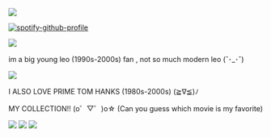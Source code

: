 ![](https://komarev.com/ghpvc/?username=your-github-username&abbreviated=true)

[![spotify-github-profile](https://spotify-github-profile.kittinanx.com/api/view?uid=wawr7uc2p4tz3bz7gesudnppv&cover_image=true&theme=natemoo-re&show_offline=false&background_color=121212&interchange=false&bar_color=6a8cb9&bar_color_cover=false)](https://github.com/kittinan/spotify-github-profile)

![](https://i.postimg.cc/LsrRwbpb/tumblr-pmxahp-Vmg91u675kj-1280.jpg)



im a big young leo (1990s-2000s) fan , not so much modern leo (˘･_･˘)


![](https://i.postimg.cc/cHFQmwYT/sub-buzz-22410-1477497728-2.jpg)

I ALSO LOVE PRIME TOM HANKS (1980s-2000s) (≧∇≦)ﾉ

MY COLLECTION!! (o゜▽゜)o☆ (Can you guess which movie is my favorite)

![](https://i.postimg.cc/SK8xGM28/IMG-0388.jpg)
![](https://i.postimg.cc/ydQtgf1T/IMG-0387.jpg)
![](https://i.postimg.cc/wTcPDTjv/IMG-0386.jpg)
